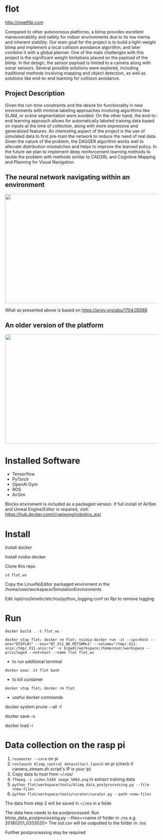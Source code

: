 # flot

http://meetfibi.com

Compared to other autonomous platforms, a blimp provides excellent maneuverability and safety for indoor environments due to its low inertia and inherent stability. Our main goal for the project is to build a light-weight blimp and implement a local collision avoidance algorithm, and later combine it with a global planner. One of the main challenges with this project is the significant weight limitations placed on the payload of the blimp. In the design, the sensor payload is limited to a camera along with sonar sensors. Several possible solutions were explored, including traditional methods involving mapping and object detection, as well as solutions like end-to-end learning for collision avoidance. 

## Project Description 

Given the run-time constraints and the desire for functionality in new environments with minimal labeling approaches involving algorithms like SLAM, or scene segmentation were avoided. On the other hand, the end-to-end learning approach allows for automatically labeled training data based on inputs at the time of collection, along with more expressive and generalized features. An interesting aspect of the project is the use of simulated data to first pre-train the network to reduce the need of real data. Given the nature of the problem, the DAGGER algorithm works well to alleviate distribution mismatches and helps to improve the learned policy. In the future we plan to implement deep reinforcement learning methods to tackle the problem with methods similar to CAD2RL and Cognitive Mapping and Planning for Visual Navigation.

## The neural network navigating within an environment
<div style="text-align:center">
<a href="http://www.youtube.com/watch?feature=player_embedded&v=KOFQP3Pj4PY
" target="_blank"><img src="http://img.youtube.com/vi/KOFQP3Pj4PY/0.jpg" 
alt="" width="640" height="360" border="0"  /></a>
</div>

What as presented above is based on https://arxiv.org/abs/1704.05588

## An older version of the platform 
<div style="text-align:center">
<a href="http://www.youtube.com/watch?feature=player_embedded&v=krgU84V8UmE
" target="_blank"><img src="http://img.youtube.com/vi/krgU84V8UmE/0.jpg" 
alt="" width="640" height="360" border="0" /></a>
</div>

# Installed Software

- Tensorflow
- PyTorch
- OpenAI Gym
- ROS
- AirSim

Blocks enviroment is included as a packaged version. If full install of AirSim and Unreal Engine/Editor is required, visit:
https://hub.docker.com/r/raejeong/robotics_ws/

# Install

Install docker

Install nvidia-docker

Clone this repo

```cd flot_ws```

Copy the LinuxNoEditor packaged enviroment in the /home/user/workspace/SimulationEnvironments

Edit /opt/ros/kinetic/etc/ros/python_logging.conf on Rpi to remove logging

# Run
```docker build . -t flot_ws ```

```docker stop flot; docker rm flot; nvidia-docker run -it --ipc=host --env="DISPLAY" --env="QT_X11_NO_MITSHM=1" --volume="/tmp/.X11-unix:/tmp/.X11-unix:rw" -v $(pwd)/workspace:/home/user/workspace --privileged --net=host --name flot flot_ws```

- to run additional terminal 

```docker exec -it flot bash```

- to kill container

```docker stop flot; docker rm flot```

- useful docker commands

docker system prune --all -f

docker save -o <save image to path> <image name>

docker load -i <path to image tar file>

# Data collection on the rasp pi
1. ```rosmaster --core``` on pi
2. ```roslaunch blimp_control datacollect.launch``` on pi (check if camera_stream.sh script's IP is your ip)
3. Copy data to host from ~/.ros/<date-and-time>
4. ```ffmpeg -i video.h264 image_%06d.png``` to extract training data
5. ```python flot/workspace/tools/blimp_data_postprocessing.py --file <new-file>```
6. ```python flot/workspace/tools/curator/curator.py --path <new-file>```

The data from step 2 will be saved in ~/.ros in a folde

The data here needs to be postprocessed:
Run blimp_data_postprocessing.py --files=<name of folder in .ros e.g. 20180201_0203020>
The out.csv will be outputted to the folder in .ros

Further postprocessing may be required

